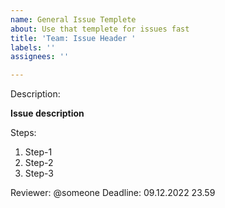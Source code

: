 ```yaml
---
name: General Issue Templete
about: Use that templete for issues fast
title: 'Team: Issue Header '
labels: ''
assignees: ''

---
```


Description:

**Issue description**

Steps:

1) Step-1
2) Step-2
3) Step-3

Reviewer: @someone
Deadline: 09.12.2022 23.59
